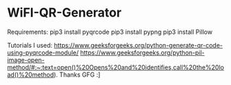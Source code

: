 # WiFI-QR-Generator

Requirements:
pip3 install pyqrcode
pip3 install pypng
pip3 install Pillow

Tutorials I used: 
https://www.geeksforgeeks.org/python-generate-qr-code-using-pyqrcode-module/
https://www.geeksforgeeks.org/python-pil-image-open-method/#:~:text=open()%20Opens%20and%20identifies,call%20the%20load()%20method).
Thanks GFG :]
